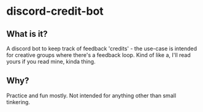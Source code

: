 # discord-credit-bot

## What is it?
A discord bot to keep track of feedback 'credits' - the use-case is intended for creative groups where there's a feedback loop. Kind of like a, I'll read yours if you read mine, kinda thing.

## Why?
Practice and fun mostly. Not intended for anything other than small tinkering. 